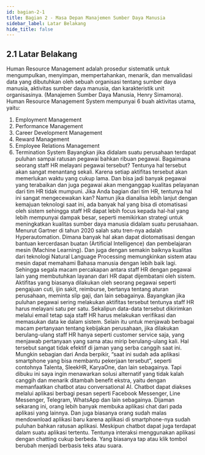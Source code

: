 ```yaml
---
id: bagian-2-1
title: Bagian 2 - Masa Depan Manajemen Sumber Daya Manusia
sidebar_label: Latar Belakang
hide_title: false
---
```

## 2.1 Latar Belakang

Human Resource Management adalah prosedur sistematik untuk mengumpulkan, menyimpan, mempertahankan, menarik, dan menvalidasi data yang dibutuhkan oleh sebuah organisasi tentang sumber daya manusia, aktivitas sumber daya manusia, dan karakteristik unit organisasinya. (Manajemen Sumber Daya Manusia, Henry Simamora).
Human Resource Management System mempunyai 6 buah aktivitas utama, yaitu:
1.	Employment Management
2.	Performance Management
3.	Career Development Management
4.	Reward Management
5.	Employee Relations Management
6.	Termination System
Bayangkan jika didalam suatu perusahaan terdapat puluhan sampai ratusan pegawai bahkan ribuan pegawai. Bagaimana seorang staff HR melayani pegawai tersebut?
Tentunya hal tersebut akan sangat menantang sekali. Karena setiap aktifitas tersebut akan memerlukan waktu yang cukup lama. Dan bisa jadi banyak pegawai yang terabaikan dan juga pegawai akan menganggap kualitas pelayanan dari tim HR tidak mumpuni. Jika Anda bagian dari tim HR, tentunya hal ini sangat mengecewakan kan?
Namun jika dianalisa lebih lanjut dengan kemajuan teknologi saat ini, ada banyak hal yang bisa di otomatisasi oleh sistem sehingga staff HR dapat lebih focus kepada hal-hal yang lebih mempunyai dampak besar, seperti memikirkan strategi untuk meningkatkan kualitas sumber daya manusia didalam suatu perusahaan.
Menurut Gartner di tahun 2020 salah satu tren-nya adalah Hyperautomation. Dimana banyak hal akan dapat diotomatisasi dengan bantuan kercerdasan buatan (Artificial Intelligence) dan pembelajaran mesin (Machine Learning). 
Dan juga dengan semakin baiknya kualitas dari teknologi Natural Language Processing memungkinkan sistem atau mesin dapat memahami Bahasa manusia dengan lebih baik lagi. Sehingga segala macam percakapan antara staff HR dengan pegawai lain yang membutuhkan layanan dari HR dapat dijembatani oleh sistem.
Aktifitas yang biasanya dilakukan oleh seorang pegawai seperti pengajuan cuti, ijin sakit, reimburse, bertanya tentang aturan perusahaan, meminta slip gaji, dan lain sebagainya. Bayangkan jika puluhan pegawai sering melakukan aktifitas tersebut tentunya staff HR harus melayani satu per satu. Sekalipun data-data tersebut dikirimkan melalui email tetap saja staff HR harus melakukan verifikasi dan memasukan data ke dalam sistem. Selain itu untuk menjawab berbagai macam pertanyaan tentang kebijakan perusahaan, jika dilakukan berulang-ulang staff HR hanya seperti customer service saja, yang menjawab pertanyaan yang sama atau mirip berulang-ulang kali. Hal tersebut sangat tidak efektif di jaman yang serba canggih saat ini.
Mungkin sebagian dari Anda berpikir, “saat ini sudah ada aplikasi smartphone yang bisa membantu pekerjaan tersebut”, seperti contohnya Talenta, SleekHR, KaryaOne, dan lain sebagainya. 
Tapi dibuku ini saya ingin menawarkan solusi alternatif yang tidak kalah canggih dan menarik ditambah benefit ekstra, yaitu dengan memanfaatkan chatbot atau conversational AI.
Chatbot dapat diakses melalui aplikasi berbagi pesan seperti Facebook Messenger, Line Messenger, Telegram, WhatsApp dan lain sebagainya. Dijaman sekarang ini, orang lebih banyak membuka aplikasi chat dari pada aplikasi yang lainnya. Dan juga biasanya orang sudah malas mendownload aplikasi baru karena aplikasi di smartphone-nya sudah puluhan bahkan ratusan aplikasi. Meskipun chatbot dapat juga terdapat dalam suatu aplikasi tertentu.
Tentunya interaksi menggunakan aplikasi dengan chatting cukup berbeda. Yang biasanya tap atau klik tombol berubah menjadi berbasis teks atau suara.
